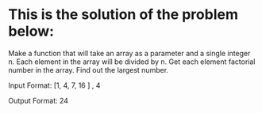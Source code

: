 # This is the solution of the problem below:

Make a function that will take an array as a parameter and a single integer n.
Each element in the array will be divided by n. Get each element factorial
number in the array. Find out the largest number.

Input Format: [1, 4, 7, 16 ] , 4

Output Format: 24
